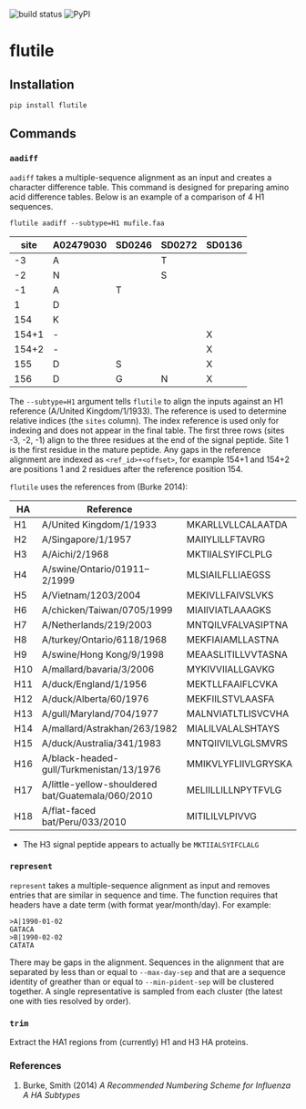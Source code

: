 ![build status](https://github.com/flu-crew/flutile/actions/workflows/python-app.yml/badge.svg)
![PyPI](https://img.shields.io/pypi/v/flutile.svg)

# flutile

## Installation

``` sh
pip install flutile
```

## Commands

### `aadiff`

`aadiff` takes a multiple-sequence alignment as an input and creates a
character difference table. This command is designed for preparing amino acid
difference tables. Below is an example of a comparison of 4 H1 sequences.

`flutile aadiff --subtype=H1 mufile.faa`

| site  | A02479030 | SD0246 | SD0272 | SD0136 |
| ----  | --------- | ------ | -------| ------ |
| -3    | A         |        | T      |        |
| -2    | N         |        | S      |        |
| -1    | A         | T      |        |        |
| 1     | D         |        |        |        |
| 154   | K         |        |        |        |
| 154+1 | -         |        |        | X      |
| 154+2 | -         |        |        | X      |
| 155   | D         | S      |        | X      |
| 156   | D         | G      | N      | X      |

The `--subtype=H1` argument tells `flutile` to align the inputs against an H1
reference (A/United Kingdom/1/1933). The reference is used to determine
relative indices (the `sites` column). The index reference is used only for
indexing and does not appear in the final table. The first three rows (sites
-3, -2, -1) align to the three residues at the end of the signal peptide. Site
1 is the first residue in the mature peptide. Any gaps in the reference
alignment are indexed as `<ref_id>+<offset>`, for example 154+1 and 154+2 are
positions 1 and 2 residues after the reference position 154.

`flutile` uses the references from (Burke 2014):

|HA  | Reference                                         |                     |                        |
|--- | ------------------------------------------------- | ------------------- | ---------------------- |
|H1  | A/United Kingdom/1/1933                           | MKARLLVLLCALAATDA   | DTICIGYHANNS           |
|H2  | A/Singapore/1/1957                                | MAIIYLILLFTAVRG     | DQICIGYHANNS           |
|H3  | A/Aichi/2/1968                                    | MKTIIALSYIFCLPLG    | QDLPGNDNSTATLCLGHHAVPN |
|H4  | A/swine/Ontario/01911–2/1999                      | MLSIAILFLLIAEGSS    | QNYTGNPVICLGHHAVSN     |
|H5  | A/Vietnam/1203/2004                               | MEKIVLLFAIVSLVKS    | DQICIGYHANNS           |
|H6  | A/chicken/Taiwan/0705/1999                        | MIAIIVIATLAAAGKS    | DKICIGYHANNS           |
|H7  | A/Netherlands/219/2003                            | MNTQILVFALVASIPTNA  | DKICLGHHAVSN           |
|H8  | A/turkey/Ontario/6118/1968                        | MEKFIAIAMLLASTNA    | YDRICIGYQSNNS          |
|H9  | A/swine/Hong Kong/9/1998                          | MEAASLITILLVVTASNA  | DKICIGYQSTNS           |
|H10 | A/mallard/bavaria/3/2006                          | MYKIVVIIALLGAVKG    | LDKICLGHHAVAN          |
|H11 | A/duck/England/1/1956                             | MEKTLLFAAIFLCVKA    | DEICIGYLSNNS           |
|H12 | A/duck/Alberta/60/1976                            | MEKFIILSTVLAASFA    | YDKICIGYQTNNS          |
|H13 | A/gull/Maryland/704/1977                          | MALNVIATLTLISVCVHA  | DRICVGYLSTNS           |
|H14 | A/mallard/Astrakhan/263/1982                      | MIALILVALALSHTAYS   | QITNGTTGNPIICLGHHAVEN  |
|H15 | A/duck/Australia/341/1983                         | MNTQIIVILVLGLSMVRS  | DKICLGHHAVAN           |
|H16 | A/black-headed-gull/Turkmenistan/13/1976          | MMIKVLYFLIIVLGRYSKA | DKICIGYLSNNS           |
|H17 | A/little-yellow-shouldered bat/Guatemala/060/2010 | MELIILLILLNPYTFVLG  | DRICIGYQANQN           |
|H18 | A/flat-faced bat/Peru/033/2010                    | MITILILVLPIVVG      | DQICIGYHSNNS           |

 * The H3 signal peptide appears to actually be `MKTIIALSYIFCLALG`

### `represent`

`represent` takes a multiple-sequence alignment as input and removes entries
that are similar in sequence and time. The function requires that headers have
a date term (with format year/month/day). For example:

```
>A|1990-01-02
GATACA
>B|1990-02-02
CATATA
```

There may be gaps in the alignment. Sequences in the alignment that are
separated by less than or equal to `--max-day-sep` and that are a sequence
identity of greather than or equal to `--min-pident-sep` will be clustered
together. A single representative is sampled from each cluster (the latest one
with ties resolved by order).


### `trim`

Extract the HA1 regions from (currently) H1 and H3 HA proteins.

### References

  1. Burke, Smith (2014) *A Recommended Numbering Scheme for Influenza A HA Subtypes*
